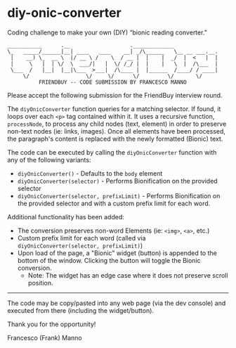 # diy-onic-converter
Coding challenge to make your own (DIY) “bionic reading converter.”

```
___________      .__                   ._____________              
\_   _____/______|__| ____   ____    __| _/\______   \__ __ ___.__.
 |    __) \_  __ \  |/ __ \ /    \  / __ |  |    |  _/  |  <   |  |
 |     \   |  | \/  \  ___/|   |  \/ /_/ |  |    |   \  |  /\___  |
 \___  /   |__|  |__|\___  >___|  /\____ |  |______  /____/ / ____|
     \/                  \/     \/      \/         \/       \/     
          FRIENDBUY -- CODE SUBMISSION BY FRANCESCO MANNO
```

Please accept the following submission for the FriendBuy interview round.

The `diyOnicConverter` function queries for a matching selector. If found, it loops over each `<p>` tag contained within it. It uses a recursive function, `processNode`, to process any child nodes (text, element) in order to preserve non-text nodes (ie: links, images). Once all elements have been processed, the paragraph's content is replaced with the newly formatted (Bionic) text.

The code can be executed by calling the `diyOnicConverter` function with any of the following variants:

* `diyOnicConverter()` - Defaults to the `body` element
* `diyOnicConverter(selector)` - Performs Bionification on the provided selector
* `diyOnicConverter(selector, prefixLimit)` - Performs Bionification on the provided selector and with a custom prefix limit for each word.

Additional functionality has been added:

* The conversion preserves non-word Elements (ie: `<img>`, `<a>`, etc.)
* Custom prefix limit for each word (called via `diyOnicConverter(selector, prefixLimit)`)
* Upon load of the page, a "Bionic" widget (button) is appended to the bottom of the window. Clicking the button will toggle the Bionic conversion.
  * Note: The widget has an edge case where it does not preserve scroll position.

-------

The code may be copy/pasted into any web page (via the dev console) and executed from there (including the widget/button).


Thank you for the opportunity!

Francesco (Frank) Manno